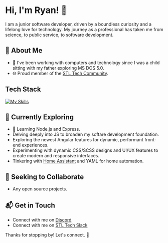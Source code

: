 # Hi, I'm Ryan! 👋

I am a junior software developer, driven by a boundless curiosity and a lifelong love for technology. My journey as a professional has taken me from science, to public service, to software development.


## 🚀 About Me

- 🔭 I've been working with computers and technology since I was a child sitting with my father exploring MS DOS 5.0.
- 🌐 Proud member of the [STL Tech Community](https://stltech.org/).

## Tech Stack
[![My Skills](https://skillicons.dev/icons?i=angular,html,css,sass,js,ts,cs,dotnet,docker,raspberrypi,netlify,postman&perline=6)](https://skillicons.dev)

<!-- ![becom1ng's Stats](https://github-readme-stats.vercel.app/api?username=becom1ng&theme=transparent&show_icons=true&hide_border=true&count_private=true&rank_icon=github)
![Top Langs](https://github-readme-stats.vercel.app/api/top-langs/?username=becom1ng&hide_progress=true) -->

## 🌱 Currently Exploring

- 🚀 Learning Node.js and Express.
- Delving deeply into JS to broaden my softare development foundation.
- Exploring the newest Angular features for dynamic, performant front-end experiences.
- Experimenting with dynamic CSS/SCSS designs and UI/UX features to create modern and responsive interfaces.
- Tinkering with [Home Assistant](https://www.home-assistant.io/) and YAML for home automation.

## 👯 Seeking to Collaborate

- Any open source projects.

## 📬 Get in Touch

- Connect with me on [Discord](https://discordapp.com/users/85938510829215744)
- Connect with me on [STL Tech Slack](https://stl-tech.slack.com/team/U061ZNHH0AC)

Thanks for stopping by! Let's connect. 🚀

<!--
**becom1ng/becom1ng** is a ✨ _special_ ✨ repository because its `README.md` (this file) appears on your GitHub profile.

Here are some ideas to get you started:

- 🔭 I’m currently working on ...
- 🌱 I’m currently learning ...
- 👯 I’m looking to collaborate on ...
- 🤔 I’m looking for help with ...
- 💬 Ask me about ...
- 📫 How to reach me: ...
- 😄 Pronouns: ...
- ⚡ Fun fact: ...
-->
